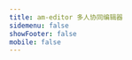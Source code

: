 ```yaml
---
title: am-editor 多人协同编辑器
sidemenu: false
showFooter: false
mobile: false
---
```


<code src="../examples/react/editor.tsx" inline />
